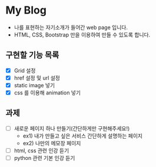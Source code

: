 # My Blog
- 나를 표현하는 자기소개가 들어간 web page 입니다.
- HTML, CSS, Bootstrap 만을 이용하여 만들 수 있도록 합니다.

## 구현할 기능 목록
- [x] Grid 설정 
- [x] href 설정 및 url 설정
- [x] static image 넣기
- [x] css 를 이용해 animation 넣기

## 과제
- [ ] 새로운 페이지 하나 만들기(간단하게만 구현해주세요!)
  - ex1) 내가 만들고 싶은 서비스 간단하게 설명하는 페이지
  - ex2) 나만의 메모장 페이지
- [ ] html, css 관련 인강 듣기 
- [ ] python 관련 기본 인강 듣기 
